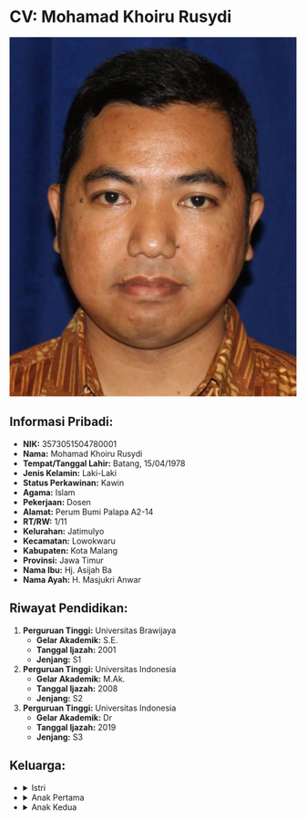 # CV: Mohamad Khoiru Rusydi

![Foto Mohamad Khoiru Rusydi](https://github.com/Rafidimas17/cv/blob/master/cv.jpeg)

## Informasi Pribadi:
- **NIK:** 3573051504780001
- **Nama:** Mohamad Khoiru Rusydi
- **Tempat/Tanggal Lahir:** Batang, 15/04/1978
- **Jenis Kelamin:** Laki-Laki
- **Status Perkawinan:** Kawin
- **Agama:** Islam
- **Pekerjaan:** Dosen
- **Alamat:** Perum Bumi Palapa A2-14
- **RT/RW:** 1/11
- **Kelurahan:** Jatimulyo
- **Kecamatan:** Lowokwaru
- **Kabupaten:** Kota Malang
- **Provinsi:** Jawa Timur
- **Nama Ibu:** Hj. Asijah Ba
- **Nama Ayah:** H. Masjukri Anwar

## Riwayat Pendidikan:
1. **Perguruan Tinggi:** Universitas Brawijaya
   - **Gelar Akademik:** S.E.
   - **Tanggal Ijazah:** 2001
   - **Jenjang:** S1
2. **Perguruan Tinggi:** Universitas Indonesia
   - **Gelar Akademik:** M.Ak.
   - **Tanggal Ijazah:** 2008
   - **Jenjang:** S2
3. **Perguruan Tinggi:** Universitas Indonesia
   - **Gelar Akademik:** Dr
   - **Tanggal Ijazah:** 2019
   - **Jenjang:** S3

## Keluarga:
- <details>
  <summary>Istri</summary>
  
  ### CV: Ita Mardiana



  #### Informasi Pribadi:
  - **NIK:** 3573055204780003
  - **Nama:** Ita Mardiana
  - **Tempat/Tanggal Lahir:** Pekalongan, 12/04/1978
  - **Jenis Kelamin:** Perempuan
  - **Status Perkawinan:** Kawin
  - **Pekerjaan:** Pegawai Negeri Sipil (PNS)
  - **Hubungan Keluarga:** Istri
  
  </details>

- <details>
  <summary>Anak Pertama</summary>

  ### CV: Mohammad Haidar Firdaus


  #### Informasi Pribadi:
  - **NIK:** 3573052105080004
  - **Nama:** Mohammad Haidar Firdaus
  - **Tempat/Tanggal Lahir:** Pekalongan, 21/05/2008
  - **Jenis Kelamin:** Laki-Laki
  - **Status Perkawinan:** Belum Kawin
  - **Pekerjaan:** Pelajar/Mahasiswa
  - **Hubungan Keluarga:** Anak

  </details>

- <details>
  <summary>Anak Kedua</summary>

  ### CV: Fakhira Nada Zalfa


  #### Informasi Pribadi:
  - **NIK:** 3573055110140001
  - **Nama:** Fakhira Nada Zalfa
  - **Tempat/Tanggal Lahir:** Malang, 11/10/2014
  - **Jenis Kelamin:** Perempuan
  - **Status Perkawinan:** Belum Kawin
  - **Pekerjaan:** Belum/Tidak Bekerja
  - **Hubungan Keluarga:** Anak

  </details>
